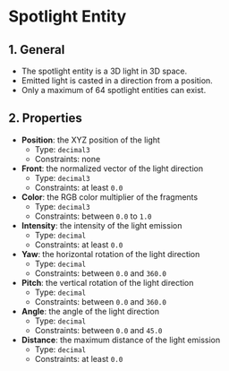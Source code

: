 # Spotlight Entity

## 1. General

- The spotlight entity is a 3D light in 3D space.
- Emitted light is casted in a direction from a position.
- Only a maximum of 64 spotlight entities can exist.

## 2. Properties

- **Position**: the XYZ position of the light
  - Type: `decimal3`
  - Constraints: none
- **Front**: the normalized vector of the light direction
  - Type: `decimal3`
  - Constraints: at least `0.0`
- **Color**: the RGB color multiplier of the fragments
  - Type: `decimal3`
  - Constraints: between `0.0` to `1.0`
- **Intensity**: the intensity of the light emission
  - Type: `decimal`
  - Constraints: at least `0.0`
- **Yaw**: the horizontal rotation of the light direction
  - Type: `decimal`
  - Constraints: between `0.0` and `360.0`
- **Pitch**: the vertical rotation of the light direction
  - Type: `decimal`
  - Constraints: between `0.0` and `360.0`
- **Angle**: the angle of the light direction
  - Type: `decimal`
  - Constraints: between `0.0` and `45.0`
- **Distance**: the maximum distance of the light emission
  - Type: `decimal`
  - Constraints: at least `0.0`
